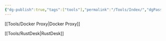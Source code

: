 ```yaml
---
{"dg-publish":true,"tags":["tools"],"permalink":"/Tools/Index/","dgPassFrontmatter":true}
---
```


[[Tools/Docker Proxy\|Docker Proxy]]

[[Tools/RustDesk\|RustDesk]]
